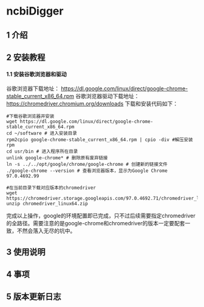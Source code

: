 # ncbiDigger
## 1 介绍
## 2 安装教程
#### 1.1 安装谷歌浏览器和驱动
谷歌浏览器下载地址：
https://dl.google.com/linux/direct/google-chrome-stable_current_x86_64.rpm
谷歌浏览器驱动下载地址：
https://chromedriver.chromium.org/downloads
下载和安装代码如下：
```
#下载谷歌浏览器并安装
wget https://dl.google.com/linux/direct/google-chrome-stable_current_x86_64.rpm
cd ~/software # 进入安装目录
rpm2cpio google-chrome-stable_current_x86_64.rpm | cpio -div #解压安装rpm
cd usr/bin # 进入程序所在目录
unlink google-chrome* # 删除原有废弃链接
ln -s ../../opt/google/chrome/google-chrome # 创建新的链接文件
./google-chrome --version # 查看浏览器版本，显示为Google Chrome 97.0.4692.99

#在当前目录下载对应版本的chromedriver
wget https://chromedriver.storage.googleapis.com/97.0.4692.71/chromedriver_linux64.zip
unzip chromedriver_linux64.zip
```
完成以上操作，google的环境配置即已完成，只不过后续需要指定chromedriver的全路径。需要注意的是google-chrome和chromedriver的版本一定要配套一致，不然会落入无尽的坑中。

## 3 使用说明
## 4 事项

## 5 版本更新日志

